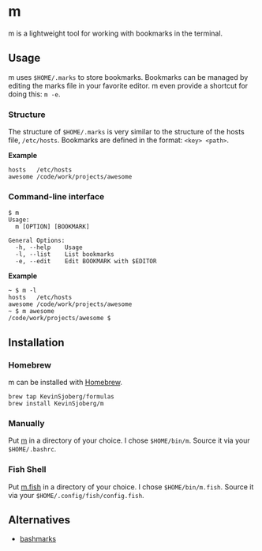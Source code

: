 # m
m is a lightweight tool for working with bookmarks in the terminal.

## Usage
m uses `$HOME/.marks` to store bookmarks. Bookmarks can be managed by editing
the marks file in your favorite editor. m even provide a shortcut for doing
this: `m -e`.

### Structure
The structure of `$HOME/.marks` is very similar to the structure of the hosts
file, `/etc/hosts`. Bookmarks are defined in the format: `<key> <path>`.

**Example**

    hosts   /etc/hosts
    awesome /code/work/projects/awesome

### Command-line interface

    $ m
    Usage:
      m [OPTION] [BOOKMARK]

    General Options:
      -h, --help    Usage
      -l, --list    List bookmarks
      -e, --edit    Edit BOOKMARK with $EDITOR

**Example**

    ~ $ m -l
    hosts   /etc/hosts
    awesome /code/work/projects/awesome
    ~ $ m awesome
    /code/work/projects/awesome $

## Installation

### Homebrew
m can be installed with [Homebrew](http://brew.sh/).

    brew tap KevinSjoberg/formulas
    brew install KevinSjoberg/m

### Manually
Put [m](https://raw.github.com/KevinSjoberg/m/master/m) in a directory of your
choice. I chose `$HOME/bin/m`. Source it via your `$HOME/.bashrc`.

### Fish Shell
Put [m.fish](https://raw.github.com/KevinSjoberg/m/master/m.fish) in a directory of your choice. I chose `$HOME/bin/m.fish`. Source it via your `$HOME/.config/fish/config.fish`.

## Alternatives

  * [bashmarks](https://github.com/huyng/bashmarks)
